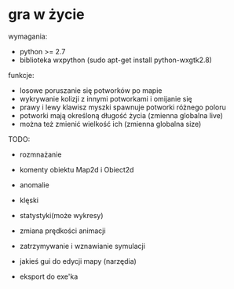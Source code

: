 gra w życie
===========

wymagania:

* python >= 2.7
* biblioteka wxpython (sudo apt-get install python-wxgtk2.8)

funkcje:

* losowe poruszanie się potworków po mapie
* wykrywanie kolizji z innymi potworkami i omijanie się
* prawy i lewy klawisz myszki spawnuje potworki różnego poloru
* potworki mają określoną długość życia (zmienna globalna live)
* można też zmienić wielkość ich (zmienna globalna size)


TODO:

* rozmnażanie
* komenty obiektu Map2d i Obiect2d


* anomalie
* klęski
 
 
* statystyki(może wykresy)


* zmiana prędkości animacji
* zatrzymywanie i wznawianie symulacji
* jakieś gui do edycji mapy (narzędia)


* eksport do exe'ka
